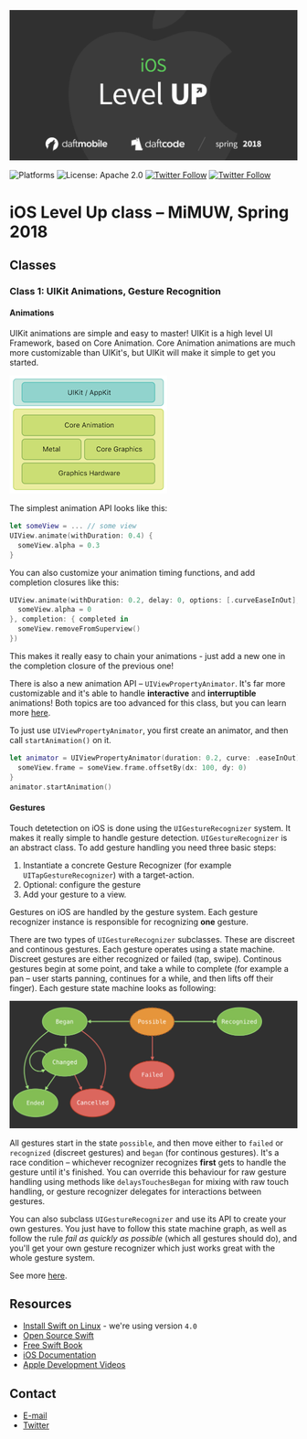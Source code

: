 [![iOS Level Up Spring 2018](assets/logo.png)](https://github.com/DaftMobile/ioslevelup_2018)

![Platforms](https://img.shields.io/badge/platforms-iOS-blue.svg)
![License: Apache 2.0](https://img.shields.io/badge/License-Apache%202.0-blue.svg)
[![Twitter Follow ](https://img.shields.io/twitter/follow/espadrine.svg?style=social&label=Follow)](https://twitter.com/mdab121)
[![Twitter Follow](https://img.shields.io/twitter/follow/espadrine.svg?style=social&label=Follow)](https://twitter.com/DaftMobile)

# iOS Level Up class – MiMUW, Spring 2018


## Classes

### Class 1: UIKit Animations, Gesture Recognition

#### Animations

UIKit animations are simple and easy to master! UIKit is a high level UI Framework, based on Core Animation. Core Animation animations are much more customizable than UIKit's, but UIKit will make it simple to get you started.

[![UIKit](assets/ca_architecture@2x.png)](https://developer.apple.com/library/content/documentation/Cocoa/Conceptual/CoreAnimation_guide/Introduction/Introduction.html)

The simplest animation API looks like this:

```swift
let someView = ... // some view
UIView.animate(withDuration: 0.4) {
  someView.alpha = 0.3
}
```

You can also customize your animation timing functions, and add completion closures like this:

```swift
UIView.animate(withDuration: 0.2, delay: 0, options: [.curveEaseInOut], animations: {
  someView.alpha = 0
}, completion: { completed in
  someView.removeFromSuperview()
})
```

This makes it really easy to chain your animations - just add a new one in the completion closure of the previous one!

There is also a new animation API – `UIViewPropertyAnimator`. It's far more customizable and it's able to handle **interactive** and **interruptible** animations! Both topics are too advanced for this class, but you can learn more [here](https://developer.apple.com/documentation/uikit/uiviewpropertyanimator).

To just use `UIViewPropertyAnimator`, you first create an animator, and then call `startAnimation()` on it.

```swift
let animator = UIViewPropertyAnimator(duration: 0.2, curve: .easeInOut) {
  someView.frame = someView.frame.offsetBy(dx: 100, dy: 0)
}
animator.startAnimation()
```

#### Gestures

Touch detetection on iOS is done using the `UIGestureRecognizer` system. It makes it really simple to handle gesture detection. `UIGestureRecognizer` is an abstract class. To add gesture handling you need three basic steps:

1. Instantiate a concrete Gesture Recognizer (for example `UITapGestureRecognizer`) with a target-action.
2. Optional: configure the gesture
3. Add your gesture to a view.

Gestures on iOS are handled by the gesture system. Each gesture recognizer instance is responsible for recognizing **one** gesture.

There are two types of `UIGestureRecognizer` subclasses. These are discreet and continous gestures. Each gesture operates using a state machine. Discreet gestures are either recognized or failed (tap, swipe). Continous gestures begin at some point, and take a while to complete (for example a pan – user starts panning, continues for a while, and then lifts off their finger). Each gesture state machine looks as following:

![UIGestureRecognizer State Machine](assets/ui_gesture_recognizer_statee_machine.png)

All gestures start in the state `possible`, and then move either to `failed` or `recognized` (discreet gestures) and `began` (for continous gestures). It's a race condition – whichever recognizer recognizes **first** gets to handle the gesture until it's finished. You can override this behaviour for raw gesture handling using methods like `delaysTouchesBegan` for mixing with raw touch handling, or gesture recognizer delegates for interactions between gestures.

You can also subclass `UIGestureRecognizer` and use its API to create your own gestures. You just have to follow this state machine graph, as well as follow the rule *fail as quickly as possible* (which all gestures should do), and you'll get your own gesture recognizer which just works great with the whole gesture system.

See more [here](https://developer.apple.com/documentation/uikit/uigesturerecognizer).

## Resources

- [Install Swift on Linux](https://swift.org/download/#releases) - we're using version `4.0`
- [Open Source Swift](https://swift.org)
- [Free Swift Book](https://itunes.apple.com/us/book/the-swift-programming-language/id881256329?mt=11)
- [iOS Documentation](https://developer.apple.com/documentation/)
- [Apple Development Videos](https://developer.apple.com/videos/)

## Contact

- [E-mail](mailto:michal.dabrowski+mimuw@daftcode.pl)
- [Twitter](https://twitter.com/mdab121)

